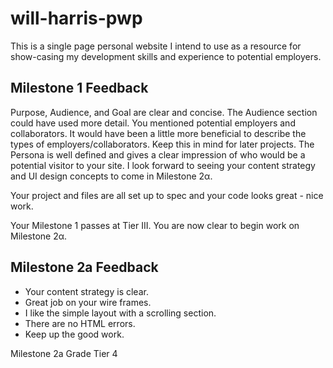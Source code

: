 # will-harris-pwp
This is a single page personal website I intend to use as a resource for show-casing my development skills and experience to potential employers.

## Milestone 1 Feedback
Purpose, Audience, and Goal are clear and concise. The Audience section could have used more detail. You mentioned potential employers and collaborators. It would have been a little more beneficial to describe the types of employers/collaborators. Keep this in mind for later projects. The Persona is well defined and gives a clear impression of who would be a potential visitor to your site. I look forward to seeing your content strategy and UI design concepts to come in Milestone 2α.

Your project and files are all set up to spec and your code looks great - nice work.

Your Milestone 1 passes at Tier III. You are now clear to begin work on Milestone 2α.


## Milestone 2a Feedback

- Your content strategy is clear.
- Great job on your wire frames.
- I like the simple layout with a scrolling section. 
- There are no HTML errors.
- Keep up the good work.

Milestone 2a Grade Tier 4
